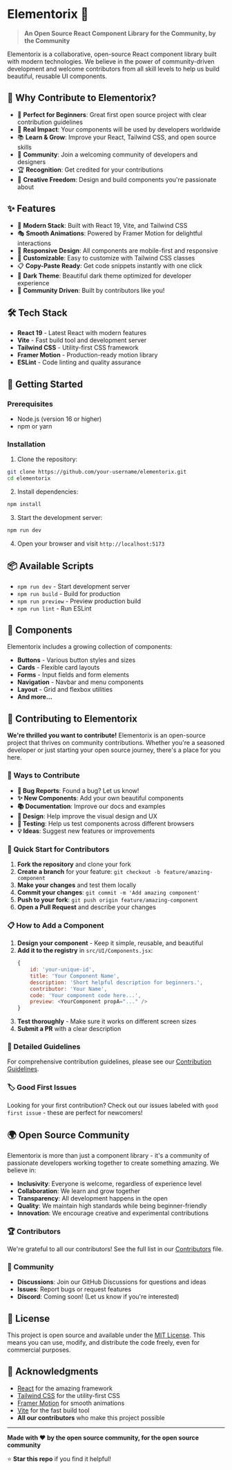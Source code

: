 # Elementorix 🎨

> **An Open Source React Component Library for the Community, by the Community**

Elementorix is a collaborative, open-source React component library built with modern technologies. We believe in the power of community-driven development and welcome contributors from all skill levels to help us build beautiful, reusable UI components.

## 🌟 Why Contribute to Elementorix?

- 🚀 **Perfect for Beginners**: Great first open source project with clear contribution guidelines
- 🎯 **Real Impact**: Your components will be used by developers worldwide
- 📚 **Learn & Grow**: Improve your React, Tailwind CSS, and open source skills
- 🤝 **Community**: Join a welcoming community of developers and designers
- 🏆 **Recognition**: Get credited for your contributions
- 🎨 **Creative Freedom**: Design and build components you're passionate about

## ✨ Features

- 🚀 **Modern Stack**: Built with React 19, Vite, and Tailwind CSS
- 🎭 **Smooth Animations**: Powered by Framer Motion for delightful interactions
- 📱 **Responsive Design**: All components are mobile-first and responsive
- 🎨 **Customizable**: Easy to customize with Tailwind CSS classes
- 📋 **Copy-Paste Ready**: Get code snippets instantly with one click
- 🌙 **Dark Theme**: Beautiful dark theme optimized for developer experience
- 🤝 **Community Driven**: Built by contributors like you!

## 🛠️ Tech Stack

- **React 19** - Latest React with modern features
- **Vite** - Fast build tool and development server
- **Tailwind CSS** - Utility-first CSS framework
- **Framer Motion** - Production-ready motion library
- **ESLint** - Code linting and quality assurance

## 🚀 Getting Started

### Prerequisites

- Node.js (version 16 or higher)
- npm or yarn

### Installation

1. Clone the repository:
```bash
git clone https://github.com/your-username/elementorix.git
cd elementorix
```

2. Install dependencies:
```bash
npm install
```

3. Start the development server:
```bash
npm run dev
```

4. Open your browser and visit `http://localhost:5173`

## 📦 Available Scripts

- `npm run dev` - Start development server
- `npm run build` - Build for production
- `npm run preview` - Preview production build
- `npm run lint` - Run ESLint

## 🎯 Components

Elementorix includes a growing collection of components:

- **Buttons** - Various button styles and sizes
- **Cards** - Flexible card layouts
- **Forms** - Input fields and form elements
- **Navigation** - Navbar and menu components
- **Layout** - Grid and flexbox utilities
- **And more...**

## 🤝 Contributing to Elementorix

**We're thrilled you want to contribute!** Elementorix is an open-source project that thrives on community contributions. Whether you're a seasoned developer or just starting your open source journey, there's a place for you here.

### 🎯 Ways to Contribute

- **🐛 Bug Reports**: Found a bug? Let us know!
- **✨ New Components**: Add your own beautiful components
- **📚 Documentation**: Improve our docs and examples
- **🎨 Design**: Help improve the visual design and UX
- **🧪 Testing**: Help us test components across different browsers
- **💡 Ideas**: Suggest new features or improvements

### 🚀 Quick Start for Contributors

1. **Fork the repository** and clone your fork
2. **Create a branch** for your feature: `git checkout -b feature/amazing-component`
3. **Make your changes** and test them locally
4. **Commit your changes**: `git commit -m 'Add amazing component'`
5. **Push to your fork**: `git push origin feature/amazing-component`
6. **Open a Pull Request** and describe your changes

### 📋 How to Add a Component

1. **Design your component** - Keep it simple, reusable, and beautiful
2. **Add it to the registry** in `src/UI/Components.jsx`:
   ```javascript
   {
       id: 'your-unique-id',
       title: 'Your Component Name',
       description: 'Short helpful description for beginners.',
       contributor: 'Your Name',
       code: 'Your component code here...',
       preview: <YourComponent propA="..." />
   }
   ```
3. **Test thoroughly** - Make sure it works on different screen sizes
4. **Submit a PR** with a clear description

### 📖 Detailed Guidelines

For comprehensive contribution guidelines, please see our [Contribution Guidelines](src/UI/ContributionGuidelines.jsx).

### 🏷️ Good First Issues

Looking for your first contribution? Check out our issues labeled with `good first issue` - these are perfect for newcomers!

## 🌍 Open Source Community

Elementorix is more than just a component library - it's a community of passionate developers working together to create something amazing. We believe in:

- **Inclusivity**: Everyone is welcome, regardless of experience level
- **Collaboration**: We learn and grow together
- **Transparency**: All development happens in the open
- **Quality**: We maintain high standards while being beginner-friendly
- **Innovation**: We encourage creative and experimental contributions

### 🏆 Contributors

We're grateful to all our contributors! See the full list in our [Contributors](CONTRIBUTORS.md) file.

### 💬 Community

- **Discussions**: Join our GitHub Discussions for questions and ideas
- **Issues**: Report bugs or request features
- **Discord**: Coming soon! (Let us know if you're interested)

## 📄 License

This project is open source and available under the [MIT License](LICENSE). This means you can use, modify, and distribute the code freely, even for commercial purposes.

## 🙏 Acknowledgments

- [React](https://reactjs.org/) for the amazing framework
- [Tailwind CSS](https://tailwindcss.com/) for the utility-first CSS
- [Framer Motion](https://www.framer.com/motion/) for smooth animations
- [Vite](https://vitejs.dev/) for the fast build tool
- **All our contributors** who make this project possible

---

**Made with ❤️ by the open source community, for the open source community**

⭐ **Star this repo** if you find it helpful!
